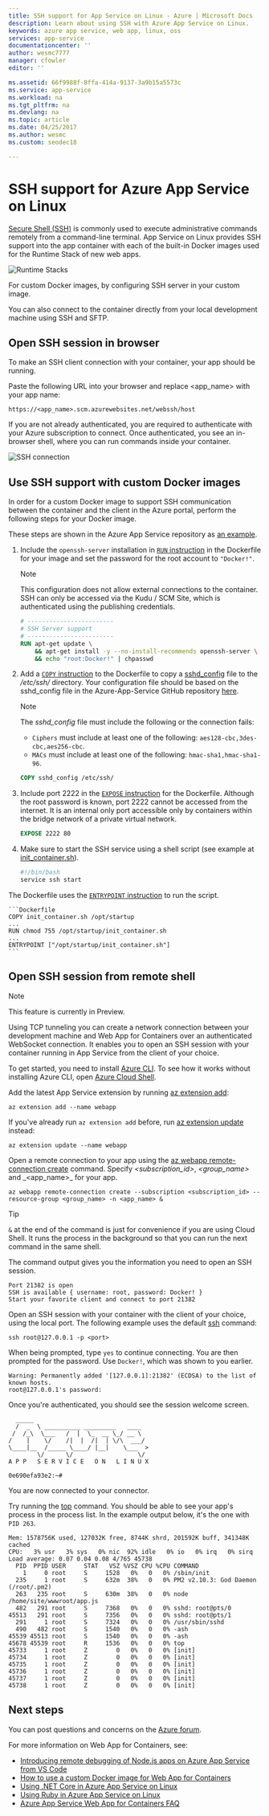 ```yaml
---
title: SSH support for App Service on Linux - Azure | Microsoft Docs
description: Learn about using SSH with Azure App Service on Linux.
keywords: azure app service, web app, linux, oss
services: app-service
documentationcenter: ''
author: wesmc7777
manager: cfowler
editor: ''

ms.assetid: 66f9988f-8ffa-414a-9137-3a9b15a5573c
ms.service: app-service
ms.workload: na
ms.tgt_pltfrm: na
ms.devlang: na
ms.topic: article
ms.date: 04/25/2017
ms.author: wesmc
ms.custom: seodec18

---
```

# SSH support for Azure App Service on Linux

[Secure Shell (SSH)](https://wikipedia.org/wiki/Secure_Shell) is commonly used to execute administrative commands remotely from a command-line terminal. App Service on Linux provides SSH support into the app container with each of the built-in Docker images used for the Runtime Stack of new web apps. 

![Runtime Stacks](./media/app-service-linux-ssh-support/app-service-linux-runtime-stack.png)

For custom Docker images, by configuring SSH server in your custom image.

You can also connect to the container directly from your local development machine using SSH and SFTP.

## Open SSH session in browser

To make an SSH client connection with your container, your app should be running.

Paste the following URL into your browser and replace \<app_name> with your app name:

```
https://<app_name>.scm.azurewebsites.net/webssh/host
```

If you are not already authenticated, you are required to authenticate with your Azure subscription to connect. Once authenticated, you see an in-browser shell, where you can run commands inside your container.

![SSH connection](./media/app-service-linux-ssh-support/app-service-linux-ssh-connection.png)

## Use SSH support with custom Docker images

In order for a custom Docker image to support SSH communication between the container and the client in the Azure portal, perform the following steps for your Docker image.

These steps are shown in the Azure App Service repository as [an example](https://github.com/Azure-App-Service/node/blob/master/6.9.3/).

1. Include the `openssh-server` installation in [`RUN` instruction](https://docs.docker.com/engine/reference/builder/#run) in the Dockerfile for your image and set the password for the root account to `"Docker!"`.

    > [!NOTE]
    > This configuration does not allow external connections to the container. SSH can only
    > be accessed via the Kudu / SCM Site, which is authenticated using the publishing
    > credentials.

    ```Dockerfile
    # ------------------------
    # SSH Server support
    # ------------------------
    RUN apt-get update \
    	&& apt-get install -y --no-install-recommends openssh-server \
    	&& echo "root:Docker!" | chpasswd
    ```

2. Add a [`COPY` instruction](https://docs.docker.com/engine/reference/builder/#copy) to the Dockerfile to copy a [sshd_config](https://man.openbsd.org/sshd_config) file to the */etc/ssh/* directory. Your configuration file should be based on the sshd_config file in the Azure-App-Service GitHub repository [here](https://github.com/Azure-App-Service/node/blob/master/8.2.1/sshd_config).

    > [!NOTE]
    > The *sshd_config* file must include the following or the connection fails: 
    > * `Ciphers` must include at least one of the following: `aes128-cbc,3des-cbc,aes256-cbc`.
    > * `MACs` must include at least one of the following: `hmac-sha1,hmac-sha1-96`.

    ```Dockerfile
    COPY sshd_config /etc/ssh/
    ```

3. Include port 2222 in the [`EXPOSE` instruction](https://docs.docker.com/engine/reference/builder/#expose) for the Dockerfile. Although the root password is known, port 2222 cannot be accessed from the internet. It is an internal only port accessible only by containers within the bridge network of a private virtual network.

    ```Dockerfile
    EXPOSE 2222 80
    ```

4. Make sure to start the SSH service using a shell script (see example at [init_container.sh](https://github.com/Azure-App-Service/node/blob/master/6.9.3/startup/init_container.sh)).

    ```bash
    #!/bin/bash
    service ssh start
    ```

The Dockerfile uses the [`ENTRYPOINT` instruction](https://docs.docker.com/engine/reference/builder/#entrypoint) to run the script.

    ```Dockerfile
    COPY init_container.sh /opt/startup
    ...
    RUN chmod 755 /opt/startup/init_container.sh
    ...
    ENTRYPOINT ["/opt/startup/init_container.sh"]
    ```

## Open SSH session from remote shell

> [!NOTE]
> This feature is currently in Preview.
>

Using TCP tunneling you can create a network connection between your development machine and Web App for Containers over an authenticated WebSocket connection. It enables you to open an SSH session with your container running in App Service from the client of your choice.

To get started, you need to install [Azure CLI](/cli/azure/install-azure-cli?view=azure-cli-latest). To see how it works without installing Azure CLI, open [Azure Cloud Shell](../../cloud-shell/overview.md). 

Add the latest App Service extension by running [az extension add](/cli/azure/extension?view=azure-cli-latest#az-extension-add):

```azurecli-interactive
az extension add --name webapp
```

If you've already run `az extension add` before, run [az extension update](/cli/azure/extension?view=azure-cli-latest#az-extension-update) instead:

```azurecli-interactive
az extension update --name webapp
```

Open a remote connection to your app using the [az webapp remote-connection create](/cli/azure/ext/webapp/webapp/remote-connection?view=azure-cli-latest#ext-webapp-az-webapp-remote-connection-create) command. Specify _\<subscription\_id>_, _\<group\_name>_ and \_<app\_name>_ for your app.

```azurecli-interactive
az webapp remote-connection create --subscription <subscription_id> --resource-group <group_name> -n <app_name> &
```

> [!TIP]
> `&` at the end of the command is just for convenience if you are using Cloud Shell. It runs the process in the background so that you can run the next command in the same shell.

The command output gives you the information you need to open an SSH session.

```
Port 21382 is open
SSH is available { username: root, password: Docker! }
Start your favorite client and connect to port 21382
```

Open an SSH session with your container with the client of your choice, using the local port. The following example uses the default [ssh](https://ss64.com/bash/ssh.html) command:

```azurecli-interactive
ssh root@127.0.0.1 -p <port>
```

When being prompted, type `yes` to continue connecting. You are then prompted for the password. Use `Docker!`, which was shown to you earlier.

```
Warning: Permanently added '[127.0.0.1]:21382' (ECDSA) to the list of known hosts.
root@127.0.0.1's password:
```

Once you're authenticated, you should see the session welcome screen.

```
  _____
  /  _  \ __________ _________   ____
 /  /_\  \___   /  |  \_  __ \_/ __ \
/    |    \/    /|  |  /|  | \/\  ___/
\____|__  /_____ \____/ |__|    \___  >
        \/      \/                  \/
A P P   S E R V I C E   O N   L I N U X

0e690efa93e2:~#
```

You are now connected to your connector. 

Try running the [top](https://ss64.com/bash/top.html) command. You should be able to see your app's process in the process list. In the example output below, it's the one with `PID 263`.

```
Mem: 1578756K used, 127032K free, 8744K shrd, 201592K buff, 341348K cached
CPU:   3% usr   3% sys   0% nic  92% idle   0% io   0% irq   0% sirq
Load average: 0.07 0.04 0.08 4/765 45738
  PID  PPID USER     STAT   VSZ %VSZ CPU %CPU COMMAND
    1     0 root     S     1528   0%   0   0% /sbin/init
  235     1 root     S     632m  38%   0   0% PM2 v2.10.3: God Daemon (/root/.pm2)
  263   235 root     S     630m  38%   0   0% node /home/site/wwwroot/app.js
  482   291 root     S     7368   0%   0   0% sshd: root@pts/0
45513   291 root     S     7356   0%   0   0% sshd: root@pts/1
  291     1 root     S     7324   0%   0   0% /usr/sbin/sshd
  490   482 root     S     1540   0%   0   0% -ash
45539 45513 root     S     1540   0%   0   0% -ash
45678 45539 root     R     1536   0%   0   0% top
45733     1 root     Z        0   0%   0   0% [init]
45734     1 root     Z        0   0%   0   0% [init]
45735     1 root     Z        0   0%   0   0% [init]
45736     1 root     Z        0   0%   0   0% [init]
45737     1 root     Z        0   0%   0   0% [init]
45738     1 root     Z        0   0%   0   0% [init]
```

## Next steps

You can post questions and concerns on the [Azure forum](https://social.msdn.microsoft.com/forums/azure/home?forum=windowsazurewebsitespreview).

For more information on Web App for Containers, see:

* [Introducing remote debugging of Node.js apps on Azure App Service from VS Code](https://medium.com/@auchenberg/introducing-remote-debugging-of-node-js-apps-on-azure-app-service-from-vs-code-in-public-preview-9b8d83a6e1f0)
* [How to use a custom Docker image for Web App for Containers](quickstart-docker-go.md)
* [Using .NET Core in Azure App Service on Linux](quickstart-dotnetcore.md)
* [Using Ruby in Azure App Service on Linux](quickstart-ruby.md)
* [Azure App Service Web App for Containers FAQ](app-service-linux-faq.md)
